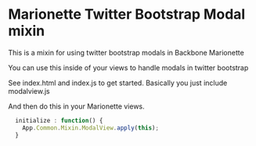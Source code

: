 Marionette Twitter Bootstrap Modal mixin
========================================

This is a mixin for using twitter bootstrap modals in Backbone Marionette


You can use this inside of your views to handle modals in twitter bootstrap

See index.html and index.js to get started. Basically you just include modalview.js 

And then do this in your Marionette views. 

```javascript
  initialize : function() {
    App.Common.Mixin.ModalView.apply(this);
  }
```
